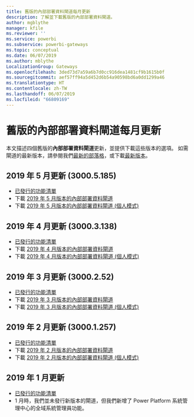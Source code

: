 ```yaml
---
title: 舊版的內部部署資料閘道每月更新
description: 了解並下載舊版的內部部署資料閘道。
author: mgblythe
manager: kfile
ms.reviewer: ''
ms.service: powerbi
ms.subservice: powerbi-gateways
ms.topic: conceptual
ms.date: 06/07/2019
ms.author: mblythe
LocalizationGroup: Gateways
ms.openlocfilehash: 3ded73d7a59a6b7d0cc916dea1481cf9b1615b0f
ms.sourcegitcommit: aef57ff94a5d452d6b54a90598bd6a0dd1299a46
ms.translationtype: HT
ms.contentlocale: zh-TW
ms.lasthandoff: 06/07/2019
ms.locfileid: "66809169"
---
```

# <a name="previous-monthly-updates-to-the-on-premises-data-gateway"></a>舊版的內部部署資料閘道每月更新

本文描述四個舊版的**內部部署資料閘道**更新，並提供下載這些版本的選項。  如需閘道的最新版本，請參閱我們[最新的部落格](https://powerbi.microsoft.com/blog/on-premises-data-gateway-june-2019-update-is-now-available)，或下載[最新版本](https://go.microsoft.com/fwlink/?LinkId=820925&clcid=0x409)。

## <a name="may-2019-update-30005185"></a>2019 年 5 月更新 (3000.5.185)

- [已發行的功能清單](https://powerbi.microsoft.com/blog/on-premises-data-gateway-may-2019-update-is-now-available)
- 下載 [2019 年 5 月版本的內部部署資料閘道](http://download.microsoft.com/download/D/A/1/DA1FDDB8-6DA8-4F50-B4D0-18019591E182/GatewayInstall-19-05.exe)
- 下載 [2019 年 5 月版本的內部部署資料閘道 (個人模式)](http://download.microsoft.com/download/6/0/2/602A459E-E1A3-4FB9-B07F-FC2B60881900/On-premises%20data%20gateway%20(personal%20mode)-19-05.exe)

## <a name="april-2019-update-30003138"></a>2019 年 4 月更新 (3000.3.138)

- [已發行的功能清單](https://powerbi.microsoft.com/blog/on-premises-data-gateway-april-2019-update-is-now-available)
- 下載 [2019 年 4 月版本的內部部署資料閘道](http://download.microsoft.com/download/D/A/1/DA1FDDB8-6DA8-4F50-B4D0-18019591E182/GatewayInstall-19-04.exe)
- 下載 [2019 年 4 月版本的內部部署資料閘道 (個人模式)](http://download.microsoft.com/download/6/0/2/602A459E-E1A3-4FB9-B07F-FC2B60881900/On-premises%20data%20gateway%20(personal%20mode)-19-04.exe)

## <a name="march-2019-update-3000252"></a>2019 年 3 月更新 (3000.2.52)

- [已發行的功能清單](https://powerbi.microsoft.com/blog/on-premises-data-gateway-march-2019-update-is-now-available)
- 下載 [2019 年 3 月版本的內部部署資料閘道](http://download.microsoft.com/download/D/A/1/DA1FDDB8-6DA8-4F50-B4D0-18019591E182/GatewayInstall-19-03.exe)
- 下載 [2019 年 3 月版本的內部部署資料閘道 (個人模式)](http://download.microsoft.com/download/6/0/2/602A459E-E1A3-4FB9-B07F-FC2B60881900/On-premises%20data%20gateway%20(personal%20mode)-19-03.exe)

## <a name="february-2019-update-30001257"></a>2019 年 2 月更新 (3000.1.257)

- [已發行的功能清單](https://powerbi.microsoft.com/blog/on-premises-data-gateway-february-2019-update-is-now-available)
- 下載 [2019 年 2 月版本的內部部署資料閘道](http://download.microsoft.com/download/D/A/1/DA1FDDB8-6DA8-4F50-B4D0-18019591E182/GatewayInstall-19-02.exe)
- 下載 [2019 年 2 月版本的內部部署資料閘道 (個人模式)](http://download.microsoft.com/download/6/0/2/602A459E-E1A3-4FB9-B07F-FC2B60881900/On-premises%20data%20gateway%20(personal%20mode)-19-02.exe)

## <a name="january-2019-update"></a>2019 年 1 月更新

- [已發行的功能清單](https://powerbi.microsoft.com/blog/on-premises-data-gateway-management-in-the-power-platform-admin-center)
- 1 月時，我們並未發行新版本的閘道，但我們新增了 Power Platform 系統管理中心的全域系統管理員功能。